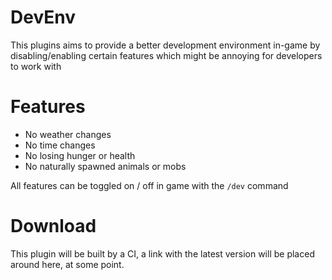# DevEnv
This plugins aims to provide a better development environment in-game by disabling/enabling certain features which might be annoying for developers to work with

# Features
- No weather changes
- No time changes
- No losing hunger or health
- No naturally spawned animals or mobs

All features can be toggled on / off in game with the `/dev` command

# Download
This plugin will be built by a CI, a link with the latest version will be placed around here, at some point.
